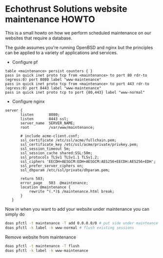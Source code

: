 # Echothrust Solutions website maintenance HOWTO

This is a small howto on how we perform scheduled maintenance on our websites that require a database.

The guide assumes you're running OpenBSD and nginx but the principles can be applied to a variety of applications and services.

* Configure pf
```
table <maintenance> persist counters { }
pass in quick inet proto tcp from <maintenance> to port 80 rdr-to (egress:0) port 8080 label "www-maintenance"
pass in quick inet proto tcp from <maintenance> to port 443 rdr-to (egress:0) port 8443 label "www-maintenance"
pass in quick inet proto tcp to port {80,443} label "www-normal"
```
* Configure nginx
 ```
 server {
        listen       8080;
        listen       8443 ssl;
        server_name  SERVER_NAME;
        root         /var/www/maintenance;

        # include acme-client.conf;
        ssl_certificate /etc/ssl/acme/fullchain.pem;
        ssl_certificate_key /etc/ssl/acme/private/privkey.pem;
        ssl_session_timeout 5m;
        ssl_session_cache shared:SSL:50m;
        ssl_protocols TLSv1 TLSv1.1 TLSv1.2;
        ssl_ciphers 'EECDH+AESGCM:EDH+AESGCM:AES256+EECDH:AES256+EDH';
        ssl_prefer_server_ciphers on;
        ssl_dhparam /etc/ssl/private/dhparam.pem;

        return 503;
        error_page   503  @maintenance;
        location @maintenance {
            rewrite ^(.*)$ /maintenance.html break;
        }
    }
```

Now in when you want to add your website under maintenance you can simply do
```sh
doas pfctl -t maintenance -T add 0.0.0.0/0 # put side under mainteance
doas pfctl -k label -k www-normal # flush existing sessions
```

Remove website from maintenance
```sh
doas pfctl -t maintenance -T flush
doas pfctl -k label -k www-maintenance
```
